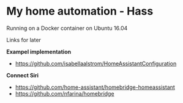 # My home automation - Hass

Running on a Docker container on Ubuntu 16.04

Links for later

**Exampel implementation**
- https://github.com/isabellaalstrom/HomeAssistantConfiguration

**Connect Siri**
- https://github.com/home-assistant/homebridge-homeassistant
- https://github.com/nfarina/homebridge



